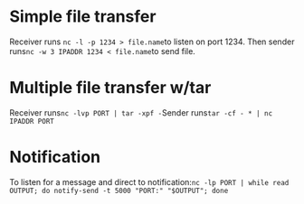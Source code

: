 # Simple file transfer
Receiver runs `
nc -l -p 1234 > file.name
`to listen on port 1234. Then sender runs`
nc -w 3 IPADDR 1234 < file.name
`to send file.

# Multiple file transfer w/tar
Receiver runs`
nc -lvp PORT | tar -xpf -
`Sender runs`
tar -cf - * | nc IPADDR PORT
`

# Notification
To listen for a message and direct to notification:`
nc -lp PORT | while read OUTPUT; do notify-send -t 5000 "PORT:" "$OUTPUT"; done
`
